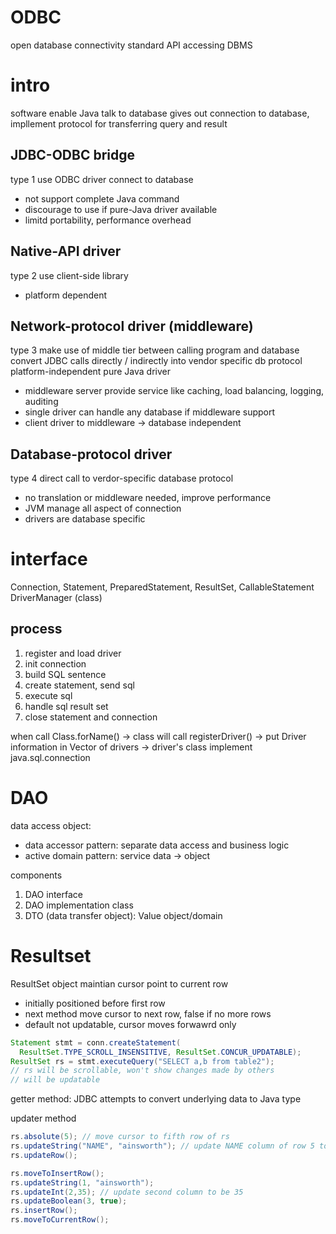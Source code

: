 # ODBC
open database connectivity
standard API accessing DBMS

# intro
software enable Java talk to database
gives out connection to database, impllement protocol for transferring query and result

## JDBC-ODBC bridge
type 1
use ODBC driver connect to database
- not support complete Java command
- discourage to use if pure-Java driver available
- limitd portability, performance overhead

## Native-API driver
type 2
use client-side library
- platform dependent

## Network-protocol driver (middleware)
type 3
make use of middle tier between calling program and database
convert JDBC calls directly / indirectly into vendor specific db protocol
platform-independent
pure Java driver
- middleware server provide service like caching, load balancing, logging, auditing
- single driver can handle any database if middleware support
- client driver to middleware -> database independent

## Database-protocol driver
type 4
direct call to verdor-specific database protocol
- no translation or middleware needed, improve performance
- JVM manage all aspect of connection
- drivers are database specific


# interface
Connection, Statement, PreparedStatement, ResultSet, CallableStatement
DriverManager (class)

## process
1. register and load driver
2. init connection
3. build SQL sentence
4. create statement, send sql
5. execute sql
6. handle sql result set
7. close statement and connection

when call Class.forName()
-> class will call registerDriver()
-> put Driver information in Vector of drivers
-> driver's class implement java.sql.connection

# DAO
data access object: 
- data accessor pattern: separate data access and business logic
- active domain pattern: service data -> object

components
1. DAO interface
2. DAO implementation class
3. DTO (data transfer object): Value object/domain


# Resultset
ResultSet object maintian cursor point to current row
- initially positioned before first row
- next method move cursor to next row, false if no more rows
- default not updatable, cursor moves forwawrd only

```java
Statement stmt = conn.createStatement(
  ResultSet.TYPE_SCROLL_INSENSITIVE, ResultSet.CONCUR_UPDATABLE);
ResultSet rs = stmt.executeQuery("SELECT a,b from table2");
// rs will be scrollable, won't show changes made by others
// will be updatable
```

getter method: JDBC attempts to convert underlying data to Java type

updater method
```java
rs.absolute(5); // move cursor to fifth row of rs
rs.updateString("NAME", "ainsworth"); // update NAME column of row 5 to xx
rs.updateRow();

rs.moveToInsertRow();
rs.updateString(1, "ainsworth");
rs.updateInt(2,35); // update second column to be 35
rs.updateBoolean(3, true);
rs.insertRow();
rs.moveToCurrentRow();

```










